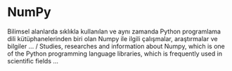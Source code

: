 # NumPy
 Bilimsel alanlarda sıklıkla kullanılan ve aynı zamanda Python programlama dili kütüphanelerinden biri olan Numpy ile ilgili çalışmalar, araştırmalar ve bilgiler ...   /   Studies, researches and information about Numpy, which is one of the Python programming language libraries, which is frequently used in scientific fields ...
